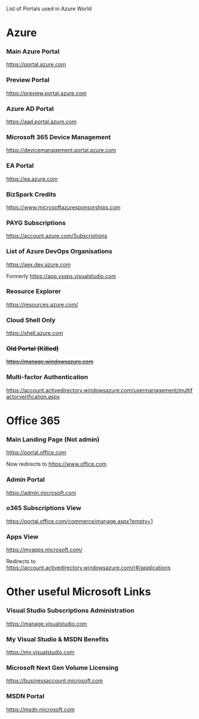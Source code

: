 List of Portals used in Azure World


# Azure

### Main Azure Portal

https://portal.azure.com

### Preview Portal

https://preview.portal.azure.com

### Azure AD Portal

https://aad.portal.azure.com

### Microsoft 365 Device Management

https://devicemanagement.portal.azure.com

### EA Portal

https://ea.azure.com

### BizSpark Credits

https://www.microsoftazuresponsorships.com

### PAYG Subscriptions

https://account.azure.com/Subscriptions

### List of Azure DevOps Organisations

https://aex.dev.azure.com

Formerly https://app.vssps.visualstudio.com

### Reosurce Explorer

https://resources.azure.com/

### Cloud Shell Only

https://shell.azure.com

### ~~Old Portal (Killed)~~

~~https://manage.windowsazure.com~~

### Multi-factor Authentication

https://account.activedirectory.windowsazure.com/usermanagement/multifactorverification.aspx

# Office 365

### Main Landing Page (Not admin)

https://portal.office.com

Now redirects to https://www.office.com

### Admin Portal

https://admin.microsoft.com

### o365 Subscriptions View

https://portal.office.com/commerce/manage.aspx?empty=1

### Apps View

https://myapps.microsoft.com/

Redirects to https://account.activedirectory.windowsazure.com/r#/applications




# Other useful Microsoft Links

### Visual Studio Subscriptions Administration

https://manage.visualstudio.com

### My Visual Studio & MSDN Benefits 

https://my.visualstudio.com

### Microsoft Next Gen Volume Licensing

https://businessaccount.microsoft.com

### MSDN Portal

https://msdn.microsoft.com


